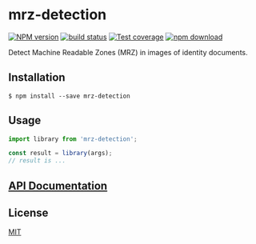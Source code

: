 # mrz-detection

  [![NPM version][npm-image]][npm-url]
  [![build status][travis-image]][travis-url]
  [![Test coverage][codecov-image]][codecov-url]
  [![npm download][download-image]][download-url]

Detect Machine Readable Zones (MRZ) in images of identity documents.

## Installation

`$ npm install --save mrz-detection`

## Usage

```js
import library from 'mrz-detection';

const result = library(args);
// result is ...
```

## [API Documentation](https://image-js.github.io/mrz-detection/)

## License

  [MIT](./LICENSE)

[npm-image]: https://img.shields.io/npm/v/mrz-detection.svg?style=flat-square
[npm-url]: https://www.npmjs.com/package/mrz-detection
[travis-image]: https://img.shields.io/travis/image-js/mrz-detection/master.svg?style=flat-square
[travis-url]: https://travis-ci.org/image-js/mrz-detection
[codecov-image]: https://img.shields.io/codecov/c/github/image-js/mrz-detection.svg?style=flat-square
[codecov-url]: https://codecov.io/gh/image-js/mrz-detection
[download-image]: https://img.shields.io/npm/dm/mrz-detection.svg?style=flat-square
[download-url]: https://www.npmjs.com/package/mrz-detection

